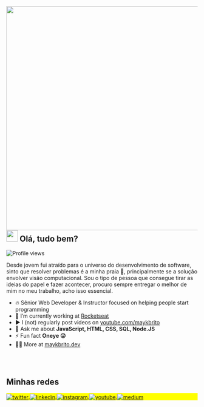 <img align="right" height="590em" src="https://imgur.com/jCZCTzS.png"/>
<h2 align="left"><img src="https://imgur.com/ad3h5c0.png" height="30px"> Olá, tudo bem?</h2>
<p align="left"> <img src="https://komarev.com/ghpvc/?username=luanmagioli&color=blue" alt="Profile views" /> </p>

Desde jovem fui atraído para o universo do desenvolvimento de software, sinto que resolver problemas é a minha praia 🌊, principalmente se a solução envolver visão computacional. 
Sou o tipo de pessoa que consegue tirar as ideias do papel e fazer acontecer, procuro sempre entregar o melhor de mim no meu trabalho, acho isso essencial.


- 🔥 Sênior Web Developer & Instructor focused on helping people start programming 
- 🔭 I’m currently working at [Rocketseat](https://github.com/Rocketseat)
- ▶️ I (not) regularly post videos on [youtube.com/maykbrito](https://youtube.com/maykbrito)
- 💬 Ask me about **JavaScript, HTML, CSS, SQL, Node.JS**
- ⚡ Fun fact **Oneye 😜**
- 👨‍💻 More at [maykbrito.dev](https://maykbrito.dev)


<br><br>

## Minhas redes

<p align="left" style="background:yellow">
<a href="https://twitter.com/luanmagioli" target="_blank">
  <img align="center" src="https://img.shields.io/badge/-luanmagioli-05122A?style=flat-square&logo=twitter" alt="twitter"/>  
</a>
<a href="https://linkedin.com/in/luanmagioli" target="_blank">
  <img align="center" src="https://img.shields.io/badge/-luanmagioli-05122A?style=flat-square&logo=linkedin" alt="linkedin"/>
</a>
<a href="https://instagram.com/luanmagioli" target="_blank">
 <img align="center" src="https://img.shields.io/badge/-luanmagioli-05122A?style=flat-square&logo=instagram" alt="instagram"/>
</a>
<a href="https://youtube.com/luanmagioli" target="_blank">
 <img align="center" src="https://img.shields.io/badge/-maykbrito-05122A?style=flat-square&logo=youtube" alt="youtube"/>
</a>
<a href="https://medium.com/@luanmagioli" target="_blank">
 <img align="center" src="https://img.shields.io/badge/-maykbrito-05122A?style=flat-square&logo=medium" alt="medium"/>
</a>

</p>
